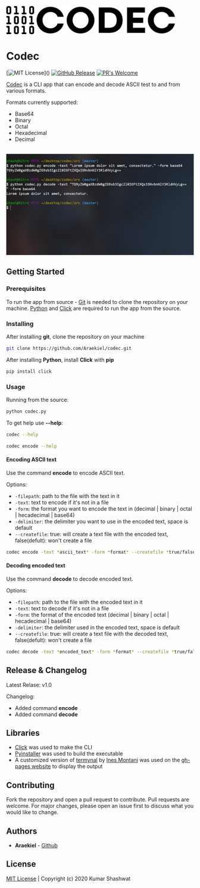 <img alt="Codec" src="https://raw.githubusercontent.com/Araekiel/codec/gh-pages/public/images/logo.png" height="75">

# Codec
[![MIT License](https://img.shields.io/apm/l/atomic-design-ui.svg?)]() [![GitHub Release](https://img.shields.io/badge/release-v1.0.1-blue)]() [![PR's Welcome](https://img.shields.io/badge/PRs-welcome-brightgreen.svg?style=flat)](http://makeapullrequest.com) 

[Codec](https://arekiel.github.io/codec) is a CLI app that can encode and decode ASCII test to and from various formats.

Formats currently supported: 
- Base64
- Binary 
- Octal
- Hexadecimal
- Decimal 

<br/>
<img alt="Screenshot" src="https://raw.githubusercontent.com/Araekiel/codec/gh-pages/public/images/screenshot.JPG">

## Getting Started

### Prerequisites

To run the app from source - [Git](https://git-scm.com/) is needed to clone the repository on your machine. [Python](https://www.python.org/) and [Click](https://click.palletsprojects.com/en/7.x/) are required to run the app from the source.

### Installing

After installing **git**, clone the repository on your machine

```bash
git clone https://github.com/Araekiel/codec.git
```

After installing **Python**, install **Click** with **pip**

```bash
pip install click
```

### Usage

Running from the source:

```bash
python codec.py
```

To get help use **--help**:

```bash
codec --help
```

```bash
codec encode --help
```

#### Encoding ASCII text

Use the command **encode** to encode ASCII text.

Options:

- `-filepath`: path to the file with the text in it 
- `-text`: text to encode if it's not in a file
- `-form`: the format you want to encode the text in (decimal | binary | octal | hecadecimal | base64)
- `-delimiter`: the delimiter you want to use in the encoded text, space is default
- `--createfile`: true: will create a text file with the encoded text, false(defult): won't create a file

```bash
codec encode -text *ascii_text* -form *format* --createfile *true/false*
```

#### Decoding encoded text

Use the command **decode** to decode encoded text.

Options:

- `-filepath`: path to the file with the encoded text in it 
- `-text`: text to decode if it's not in a file
- `-form`: the format of the encoded text (decimal | binary | octal | hecadecimal | base64)
- `-delimiter`: the delimiter used in the encoded text, space is default
- `--createfile`: true: will create a text file with the decoded text, false(defult): won't create a file

```bash
codec decode -text *encoded_text* -form *format* --createfile *true/false*
```
    
## Release & Changelog

Latest Relase: v1.0

Changelog:
- Added command **encode**
- Added command **decode**

## Libraries

- [Click](https://click.palletsprojects.com/en/7.x/) was used to make the CLI
- [Pyinstaller](https://www.pyinstaller.org/) was used to build the executable
- A customized version of [termynal](https://github.com/ines/termynal) by [Ines Montani](https://github.com/ines) was used on the [gh-pages website](https://araekiel.github.io/instahunter) to display the output 
 
## Contributing

Fork the repository and open a pull request to contribute.
Pull requests are welcome. For major changes, please open an issue first to discuss what you would like to change.

## Authors

- **Araekiel** - [Github](https://github.com/Araekiel)

## License

[MIT License](https://github.com/Araekiel/codec/blob/master/LICENSE) | Copyright (c) 2020 Kumar Shashwat
